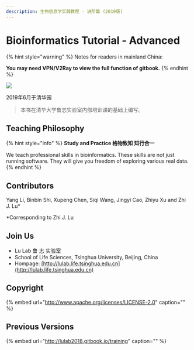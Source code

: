```yaml
---
description: 生物信息学实践教程 - 进阶篇 (2019版)
---
```


# Bioinformatics Tutorial - Advanced

{% hint style="warning" %}
Notes for readers in mainland China:

**You may need VPN/V2Ray to view the full function of gitbook.**
{% endhint %}

![](.gitbook/assets/helix.png)

2019年6月于清华园

> 本书在清华大学鲁志实验室内部培训课的基础上编写。

## Teaching Philosophy

{% hint style="info" %}
**Study and Practice 格物致知 知行合一**

We teach professional skills in bioinformatics. These skills are not just running software. They will give you freedom of exploring various real data.
{% endhint %}

## Contributors

Yang Li, Binbin Shi, Xupeng Chen, Siqi Wang, Jingyi Cao, Zhiyu Xu and Zhi J. Lu\*

\*Corresponding to Zhi J. Lu

## Join Us

* Lu Lab 鲁 志 实验室
* School of Life Sciences, Tsinghua University, Beijing, China
* Hompage: [http://lulab.life.tsinghua.edu.cn](http://lulab.life.tsinghua.edu.cn)

## Copyright

{% embed url="http://www.apache.org/licenses/LICENSE-2.0" caption="" %}

## Previous Versions

{% embed url="http://lulab2018.gitbook.io/training" caption="" %}

